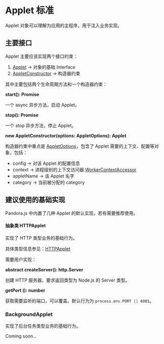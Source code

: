 # Applet 标准

Applet 对象可以理解为应用的主程序，用于注入业务实现。



## 主要接口

Applet 主要应该实现两个接口约束：

1. [Applet](interfaces/Applet.html) -> 对象的基础 Interface
2. [AppletConstructor](interfaces/AppletConstructor.html) -> 构造器约束

其中主要包括两个生命周期方法和一个构造器约束：

**start(): Promise<void>**

一个 async 异步方法，启动 Applet。

**stop(): Promise<void>**

一个 stop 异步方法，停止 Applet。

**new AppletConstructor(options: AppletOptions): Applet**

构造器约束中重点是 [AppletOptions](interfaces/AppletOptions.html)，包含了 Applet 需要的上下文、配置等对象，包括：

  * config -> 对该 Applet 的配置信息
  * context -> 进程级别的上下文访问器 [WorkerContextAccessor](calsses/WorkerContextAccessor.html)
  * appletName -> 该 Applet 名字
  * category -> 当前被分配的 category


## 建议使用的基础实现

Pandora.js 中内置了几种 Applet 的默认实现，若有需要推荐使用。

#### 抽象类 HTTPApplet

实现了 HTTP 类型业务的基础行为。

具体类型信息参见：[HTTPApplet](classes/httpapplet.html)

需要用户实现：

**abstract createServer(): http.Server**

创建 HTTP 服务器，要求返回类型为 Node.js 的 Server 类型。


**getPort (): number**

获取需要监听的端口，可以覆盖。默认行为为 `process.env.PORT || 6001`。


### BackgroundApplet

实现了后台任务类型业务的基础行为。

Coming soon...

